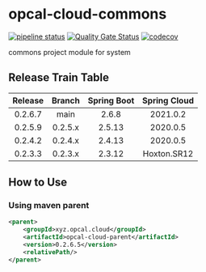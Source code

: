 # opcal-cloud-commons
[![pipeline status](https://gitlab.com/opcal-project/opcal-cloud-commons/badges/main/pipeline.svg)](https://gitlab.com/opcal-project/opcal-cloud-commons/-/commits/main)
[![Quality Gate Status](https://sonarcloud.io/api/project_badges/measure?project=opcal-project_opcal-cloud-commons&metric=alert_status)](https://sonarcloud.io/dashboard?id=opcal-project_opcal-cloud-commons)
[![codecov](https://codecov.io/gl/opcal-project/opcal-cloud-commons/branch/main/graph/badge.svg?token=AEBJ3Z5AJX)](https://codecov.io/gl/opcal-project/opcal-cloud-commons)

commons project module for system

## Release Train Table
|  Release  |   Branch  | Spring Boot | Spring Cloud |
|   :---:   |   :---:   |    :---:    |     :---:    |
| 0.2.6.7   |    main   |   2.6.8     |   2021.0.2   |
| 0.2.5.9   |  0.2.5.x  |   2.5.13    |   2020.0.5   |
| 0.2.4.2   |  0.2.4.x  |   2.4.13    |   2020.0.5   |
| 0.2.3.3   |  0.2.3.x  |   2.3.12    |  Hoxton.SR12 |

## How to Use
### Using maven parent

```xml
<parent>
    <groupId>xyz.opcal.cloud</groupId>
    <artifactId>opcal-cloud-parent</artifactId>
    <version>0.2.6.5</version>
    <relativePath/>
</parent>
```